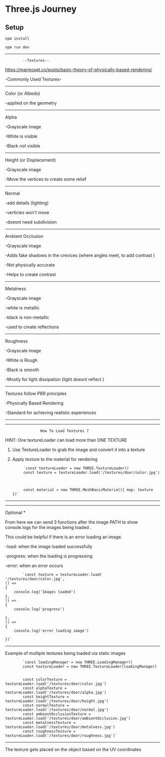# Three.js Journey

## Setup


`npm install`


`npm run dev`


---------------------------------------------------------

            --Textures--

https://marmoset.co/posts/basic-theory-of-physically-based-rendering/



-Commonly Used Textures-

---------------------

Color (or Albedo)

-applied on the geometry 

---------
Alpha

-Grayscale image 

-White is visible

-Black not visible

-----------

Height (or Displacement)

-Grayscale image

-Move the vertices to create some relief

--------------
Normal

-add details (lighting)

-verticies won't move 

-doesnt need subdivision 

--------------------

Ambient Occlusion

-Grayscale image

-Adds fake shadows in the crevices (where angles meet, to add contrast )

-Not physically accurate 

-Helps to create contrast 

----------------------------

Metalness

-Grayscale image

-white is metallic

-black is non-metallic 

-used to create reflections 

-------------------------------
Roughness

-Grayscale image

-White is Rough

-Black is smooth 

-Mostly for light dissipation (light doesnt reflect )

----------------------------------------------------

Textures follow PBR principles 

-Physically Based Rendering

-Standard for achieving realistic experiences 

---------------------------------------------------



---------------------------------------------------------

                    How To Load Textures ? 


HINT: One textureLoader can load more than ONE TEXTURE 

1. Use TextureLoader to grab the image and convert it into a texture

2. Apply texture to the material for rendering 

            `const textureLoader = new THREE.TextureLoader()
            const texture = textureLoader.load('/textures/door/color.jpg')



            const material = new THREE.MeshBasicMaterial({ map: texture })`


-------
--------------------------------------------------------
Optional *

From here we can send 3 functions after the image PATH to show console.logs for the images being loaded .

This could be helpful if there is an error loading an image. 

 -load: when the image loaded successfully 
 
 -progress: when the loading is progressing 
 
 -error: when an error occurs 

            `const texture = textureLoader.load(
    '/textures/door/color.jpg',
    () =>
    {
        console.log('Images loaded')
    },
    () =>
    {
        console.log('progress')

    },
    () =>
    {
        console.log('error loading image')

    })`

--------------------------------------------------------

Example of multiple textures being loaded via static images 

            `const loadingManager = new THREE.LoadingManager()
            const textureLoader = new THREE.TextureLoader(loadingManager)


            const colorTexture = textureLoader.load('/textures/door/color.jpg')
            const alphaTexture = textureLoader.load('/textures/door/alpha.jpg')
            const heightTexture = textureLoader.load('/textures/door/height.jpg')
            const normalTexture = textureLoader.load('/textures/door/normal.jpg')
            const ambientOcclusionTexture = textureLoader.load('/textures/door/ambientOcclusion.jpg')
            const metalnessTexture = textureLoader.load('/textures/door/metalness.jpg')
            const roughnessTexture = textureLoader.load('/textures/door/roughness.jpg')`

-------------------------------------------------------

The texture gets placed on the object based on the UV coordinates
